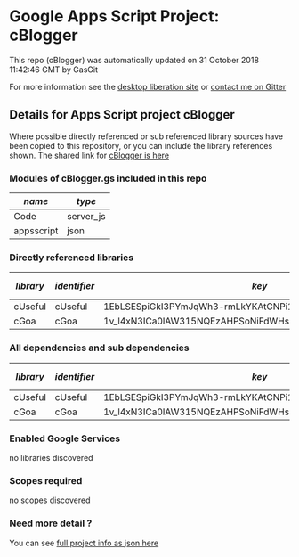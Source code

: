 # Google Apps Script Project: cBlogger
This repo (cBlogger) was automatically updated on 31 October 2018 11:42:46 GMT by GasGit

For more information see the [desktop liberation site](https://ramblings.mcpher.com/drive-sdk-and-github/getting-your-apps-scripts-to-github/ "desktop liberation") or [contact me on Gitter](https://gitter.im/desktopliberation/community "Bruce McPherson - GDE")
## Details for Apps Script project cBlogger
Where possible directly referenced or sub referenced library sources have been copied to this repository, or you can include the library references shown. 
The shared link for [cBlogger is here](https://script.google.com/d/1j0kFuzcAQNsLtfTEPVqN3B-TbFmKCIn4IcHfaMnRqLNK2yveFMhoJ2RQ/edit?usp=sharing "open in the GAS IDE")

### Modules of cBlogger.gs included in this repo
*name*|*type*
--- | --- 
Code| server_js
appsscript| json
### Directly referenced libraries
*library*|*identifier*|*key*|*version*|*dev mode*|*source*|
--- | --- | --- | --- | --- | --- 
cUseful| cUseful|1EbLSESpiGkI3PYmJqWh3-rmLkYKAtCNPi1L2YCtMgo2Ut8xMThfJ41Ex|61|no|[here](libraries/cUseful "library source")
cGoa| cGoa|1v_l4xN3ICa0lAW315NQEzAHPSoNiFdWHsMEwj2qA5t9cgZ5VWci2Qxv2|20|no|[here](libraries/cGoa "library source")
### All dependencies and sub dependencies
*library*|*identifier*|*key*|*version*|*dev mode*|*source*|
--- | --- | --- | --- | --- | --- 
cUseful| cUseful|1EbLSESpiGkI3PYmJqWh3-rmLkYKAtCNPi1L2YCtMgo2Ut8xMThfJ41Ex|61|no|[here](libraries/cUseful "library source")
cGoa| cGoa|1v_l4xN3ICa0lAW315NQEzAHPSoNiFdWHsMEwj2qA5t9cgZ5VWci2Qxv2|20|no|[here](libraries/cGoa "library source")
### Enabled Google Services
no libraries discovered
### Scopes required
no scopes discovered
### Need more detail ?
You can see [full project info as json here](info.json)
